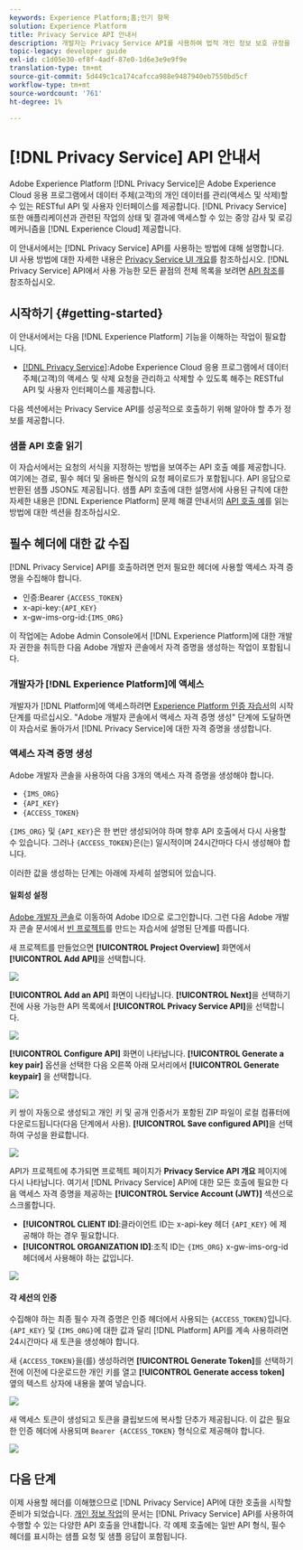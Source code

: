 ```yaml
---
keywords: Experience Platform;홈;인기 항목
solution: Experience Platform
title: Privacy Service API 안내서
description: 개발자는 Privacy Service API를 사용하여 법적 개인 정보 보호 규정을 준수하여 Experience Cloud 애플리케이션에서 고객 개인 데이터를 액세스하거나 삭제할 수 있는 고객 요청을 작성하고 관리할 수 있습니다. API를 사용하여 주요 작업을 수행하는 방법에 대해 알아보려면 이 안내서를 따르십시오.
topic-legacy: developer guide
exl-id: c1d05e30-ef8f-4adf-87e0-1d6e3e9e9f9e
translation-type: tm+mt
source-git-commit: 5d449c1ca174cafcca988e9487940eb7550bd5cf
workflow-type: tm+mt
source-wordcount: '761'
ht-degree: 1%

---
```


# [!DNL Privacy Service] API 안내서

Adobe Experience Platform [!DNL Privacy Service]은 Adobe Experience Cloud 응용 프로그램에서 데이터 주체(고객)의 개인 데이터를 관리(액세스 및 삭제)할 수 있는 RESTful API 및 사용자 인터페이스를 제공합니다. [!DNL Privacy Service] 또한 애플리케이션과 관련된 작업의 상태 및 결과에 액세스할 수 있는 중앙 감사 및 로깅 메커니즘을  [!DNL Experience Cloud] 제공합니다.

이 안내서에서는 [!DNL Privacy Service] API를 사용하는 방법에 대해 설명합니다. UI 사용 방법에 대한 자세한 내용은 [Privacy Service UI 개요](../ui/overview.md)를 참조하십시오. [!DNL Privacy Service] API에서 사용 가능한 모든 끝점의 전체 목록을 보려면 [API 참조](https://www.adobe.io/apis/experienceplatform/home/api-reference.html#!acpdr/swagger-specs/privacy-service.yaml)를 참조하십시오.

## 시작하기 {#getting-started}

이 안내서에서는 다음 [!DNL Experience Platform] 기능을 이해하는 작업이 필요합니다.

* [[!DNL Privacy Service]](../home.md):Adobe Experience Cloud 응용 프로그램에서 데이터 주체(고객)의 액세스 및 삭제 요청을 관리하고 삭제할 수 있도록 해주는 RESTful API 및 사용자 인터페이스를 제공합니다.

다음 섹션에서는 Privacy Service API를 성공적으로 호출하기 위해 알아야 할 추가 정보를 제공합니다.

### 샘플 API 호출 읽기

이 자습서에서는 요청의 서식을 지정하는 방법을 보여주는 API 호출 예를 제공합니다. 여기에는 경로, 필수 헤더 및 올바른 형식의 요청 페이로드가 포함됩니다. API 응답으로 반환된 샘플 JSON도 제공됩니다. 샘플 API 호출에 대한 설명서에 사용된 규칙에 대한 자세한 내용은 [!DNL Experience Platform] 문제 해결 안내서의 [API 호출 예](../../landing/troubleshooting.md)를 읽는 방법에 대한 섹션을 참조하십시오.

## 필수 헤더에 대한 값 수집

[!DNL Privacy Service] API를 호출하려면 먼저 필요한 헤더에 사용할 액세스 자격 증명을 수집해야 합니다.

* 인증:Bearer `{ACCESS_TOKEN}`
* x-api-key:`{API_KEY}`
* x-gw-ims-org-id:`{IMS_ORG}`

이 작업에는 Adobe Admin Console에서 [!DNL Experience Platform]에 대한 개발자 권한을 취득한 다음 Adobe 개발자 콘솔에서 자격 증명을 생성하는 작업이 포함됩니다.

### 개발자가 [!DNL Experience Platform]에 액세스

개발자가 [!DNL Platform]에 액세스하려면 [Experience Platform 인증 자습서](https://www.adobe.com/go/platform-api-authentication-en)의 시작 단계를 따르십시오. &quot;Adobe 개발자 콘솔에서 액세스 자격 증명 생성&quot; 단계에 도달하면 이 자습서로 돌아가서 [!DNL Privacy Service]에 대한 자격 증명을 생성합니다.

### 액세스 자격 증명 생성

Adobe 개발자 콘솔을 사용하여 다음 3개의 액세스 자격 증명을 생성해야 합니다.

* `{IMS_ORG}`
* `{API_KEY}`
* `{ACCESS_TOKEN}`

`{IMS_ORG}` 및 `{API_KEY}`은 한 번만 생성되어야 하며 향후 API 호출에서 다시 사용할 수 있습니다. 그러나 `{ACCESS_TOKEN}`은(는) 일시적이며 24시간마다 다시 생성해야 합니다.

이러한 값을 생성하는 단계는 아래에 자세히 설명되어 있습니다.

#### 일회성 설정

[Adobe 개발자 콘솔](https://www.adobe.com/go/devs_console_ui)로 이동하여 Adobe ID으로 로그인합니다. 그런 다음 Adobe 개발자 콘솔 문서에서 [빈 프로젝트](https://www.adobe.io/apis/experienceplatform/console/docs.html#!AdobeDocs/adobeio-console/master/projects-empty.md)를 만드는 자습서에 설명된 단계를 따릅니다.

새 프로젝트를 만들었으면 **[!UICONTROL Project Overview]** 화면에서 **[!UICONTROL Add API]**&#x200B;을 선택합니다.

![](../images/api/getting-started/add-api-button.png)

**[!UICONTROL Add an API]** 화면이 나타납니다. **[!UICONTROL Next]**&#x200B;을 선택하기 전에 사용 가능한 API 목록에서 **[!UICONTROL Privacy Service API]**&#x200B;을 선택합니다.

![](../images/api/getting-started/add-privacy-service-api.png)

**[!UICONTROL Configure API]** 화면이 나타납니다. **[!UICONTROL Generate a key pair]** 옵션을 선택한 다음 오른쪽 아래 모서리에서 **[!UICONTROL Generate keypair]** 을 선택합니다.

![](../images/api/getting-started/generate-key-pair.png)

키 쌍이 자동으로 생성되고 개인 키 및 공개 인증서가 포함된 ZIP 파일이 로컬 컴퓨터에 다운로드됩니다(다음 단계에서 사용). **[!UICONTROL Save configured API]**&#x200B;을 선택하여 구성을 완료합니다.

![](../images/api/getting-started/key-pair-generated.png)

API가 프로젝트에 추가되면 프로젝트 페이지가 **Privacy Service API 개요** 페이지에 다시 나타납니다. 여기서 [!DNL Privacy Service] API에 대한 모든 호출에 필요한 다음 액세스 자격 증명을 제공하는 **[!UICONTROL Service Account (JWT)]** 섹션으로 스크롤합니다.

* **[!UICONTROL CLIENT ID]**:클라이언트 ID는 x-api-key 헤더 `{API_KEY}` 에 제공해야 하는 경우 필요합니다.
* **[!UICONTROL ORGANIZATION ID]**:조직 ID는  `{IMS_ORG}` x-gw-ims-org-id 헤더에서 사용해야 하는 값입니다.

![](../images/api/getting-started/jwt-credentials.png)

#### 각 세션의 인증

수집해야 하는 최종 필수 자격 증명은 인증 헤더에서 사용되는 `{ACCESS_TOKEN}`입니다. `{API_KEY}` 및 `{IMS_ORG}`에 대한 값과 달리 [!DNL Platform] API를 계속 사용하려면 24시간마다 새 토큰을 생성해야 합니다.

새 `{ACCESS_TOKEN}`을(를) 생성하려면 **[!UICONTROL Generate Token]**&#x200B;를 선택하기 전에 이전에 다운로드한 개인 키를 열고 **[!UICONTROL Generate access token]** 옆의 텍스트 상자에 내용을 붙여 넣습니다.

![](../images/api/getting-started/paste-private-key.png)

새 액세스 토큰이 생성되고 토큰을 클립보드에 복사할 단추가 제공됩니다. 이 값은 필요한 인증 헤더에 사용되며 `Bearer {ACCESS_TOKEN}` 형식으로 제공해야 합니다.

![](../images/api/getting-started/generated-access-token.png)

## 다음 단계

이제 사용할 헤더를 이해했으므로 [!DNL Privacy Service] API에 대한 호출을 시작할 준비가 되었습니다. [개인 정보 작업](privacy-jobs.md)의 문서는 [!DNL Privacy Service] API를 사용하여 수행할 수 있는 다양한 API 호출을 안내합니다. 각 예제 호출에는 일반 API 형식, 필수 헤더를 표시하는 샘플 요청 및 샘플 응답이 포함됩니다.
